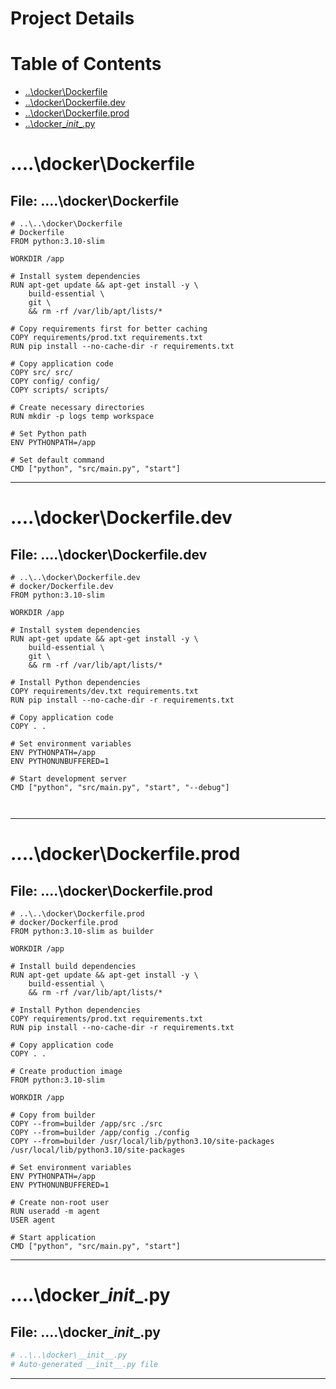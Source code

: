 # Project Details

# Table of Contents
- [..\docker\Dockerfile](#-docker-Dockerfile)
- [..\docker\Dockerfile.dev](#-docker-Dockerfiledev)
- [..\docker\Dockerfile.prod](#-docker-Dockerfileprod)
- [..\docker\__init__.py](#-docker-__init__py)


# ..\..\docker\Dockerfile
## File: ..\..\docker\Dockerfile

```
# ..\..\docker\Dockerfile
# Dockerfile
FROM python:3.10-slim

WORKDIR /app

# Install system dependencies
RUN apt-get update && apt-get install -y \
    build-essential \
    git \
    && rm -rf /var/lib/apt/lists/*

# Copy requirements first for better caching
COPY requirements/prod.txt requirements.txt
RUN pip install --no-cache-dir -r requirements.txt

# Copy application code
COPY src/ src/
COPY config/ config/
COPY scripts/ scripts/

# Create necessary directories
RUN mkdir -p logs temp workspace

# Set Python path
ENV PYTHONPATH=/app

# Set default command
CMD ["python", "src/main.py", "start"]
```

---

# ..\..\docker\Dockerfile.dev
## File: ..\..\docker\Dockerfile.dev

```dev
# ..\..\docker\Dockerfile.dev
# docker/Dockerfile.dev
FROM python:3.10-slim

WORKDIR /app

# Install system dependencies
RUN apt-get update && apt-get install -y \
    build-essential \
    git \
    && rm -rf /var/lib/apt/lists/*

# Install Python dependencies
COPY requirements/dev.txt requirements.txt
RUN pip install --no-cache-dir -r requirements.txt

# Copy application code
COPY . .

# Set environment variables
ENV PYTHONPATH=/app
ENV PYTHONUNBUFFERED=1

# Start development server
CMD ["python", "src/main.py", "start", "--debug"]



```

---

# ..\..\docker\Dockerfile.prod
## File: ..\..\docker\Dockerfile.prod

```prod
# ..\..\docker\Dockerfile.prod
# docker/Dockerfile.prod
FROM python:3.10-slim as builder

WORKDIR /app

# Install build dependencies
RUN apt-get update && apt-get install -y \
    build-essential \
    && rm -rf /var/lib/apt/lists/*

# Install Python dependencies
COPY requirements/prod.txt requirements.txt
RUN pip install --no-cache-dir -r requirements.txt

# Copy application code
COPY . .

# Create production image
FROM python:3.10-slim

WORKDIR /app

# Copy from builder
COPY --from=builder /app/src ./src
COPY --from=builder /app/config ./config
COPY --from=builder /usr/local/lib/python3.10/site-packages /usr/local/lib/python3.10/site-packages

# Set environment variables
ENV PYTHONPATH=/app
ENV PYTHONUNBUFFERED=1

# Create non-root user
RUN useradd -m agent
USER agent

# Start application
CMD ["python", "src/main.py", "start"]

```

---

# ..\..\docker\__init__.py
## File: ..\..\docker\__init__.py

```py
# ..\..\docker\__init__.py
# Auto-generated __init__.py file

```

---

